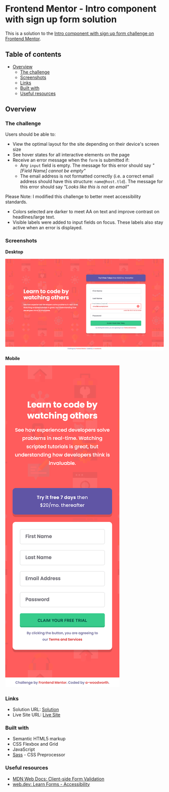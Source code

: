 # Frontend Mentor - Intro component with sign up form solution

This is a solution to the [Intro component with sign up form challenge on Frontend Mentor](https://www.frontendmentor.io/challenges/intro-component-with-signup-form-5cf91bd49edda32581d28fd1).

## Table of contents

- [Overview](#overview)
  - [The challenge](#the-challenge)
  - [Screenshots](#screenshots)
  - [Links](#links)
  - [Built with](#built-with)
  - [Useful resources](#useful-resources)

## Overview

### The challenge

Users should be able to:

- View the optimal layout for the site depending on their device's screen size
- See hover states for all interactive elements on the page
- Receive an error message when the `form` is submitted if:
  - Any `input` field is empty. The message for this error should say *"[Field Name] cannot be empty"*
  - The email address is not formatted correctly (i.e. a correct email address should have this structure: `name@host.tld`). The message for this error should say *"Looks like this is not an email"*


Please Note: 
I modified this challenge to better meet accessibility standards. 
  
  - Colors selected are darker to meet AA on text and improve contrast on headlines/large text.
  - Visible labels were added to input fields on focus. These labels also stay active when an error is displayed.

### Screenshots

**Desktop**

![Desktop Sceenshot](/screenshots/desktop-screenshot-1440px.png)

**Mobile**

![Mobile Sceenshot](/screenshots/mobile-screenshot-375px.png)

### Links
- Solution URL: [Solution]()
- Live Site URL: [Live Site](https://a-woodworth.github.io/intro_signup_form/)

### Built with

- Semantic HTML5 markup
- CSS Flexbox and Grid
- JavaScript
- [Sass](https://sass-lang.com/) - CSS Preprocessor

### Useful resources

- [MDN Web Docs: Client-side Form Validation](https://developer.mozilla.org/en-US/docs/Learn/Forms/Form_validation)
- [web.dev: Learn Forms - Accessibility](https://web.dev/learn/forms/accessibility/)

